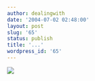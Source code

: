 ```yaml
---
author: dealingwith
date: '2004-07-02 02:48:00'
layout: post
slug: '65'
status: publish
title: '...'
wordpress_id: '65'
---
```


![][1]

   [1]:
http://cagle.slate.msn.com/news/ReynoldsMenareIdiots/images/catpeel.jpg

